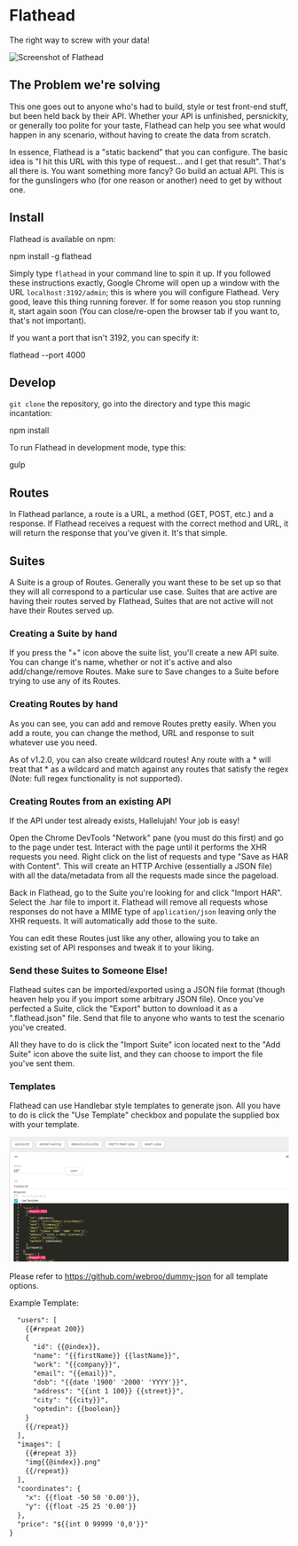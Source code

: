 Flathead
========

The right way to screw with your data!

![Screenshot of Flathead](public/img/flatheadScreenShot.png)

The Problem we're solving
-------------------------

This one goes out to anyone who's had to build, style or test front-end stuff, but been held back by their API. Whether your API is unfinished, persnickity, or generally too polite for your taste, Flathead can help you see what would happen in any scenario, without having to create the data from scratch.

In essence, Flathead is a "static backend" that you can configure. The basic idea is "I hit this URL with this type of request... and I get that result". That's all there is. You want something more fancy? Go build an actual API. This is for the gunslingers who (for one reason or another) need to get by without one.

Install
-------

Flathead is available on npm:

  npm install -g flathead

Simply type `flathead` in your command line to spin it up. If you followed these instructions exactly, Google Chrome will open up a window with the URL `localhost:3192/admin`; this is where you will configure Flathead. Very good, leave this thing running forever. If for some reason you stop running it, start again soon (You can close/re-open the browser tab if you want to, that's not important).

If you want a port that isn't 3192, you can specify it:

  flathead --port 4000


Develop
-------

`git clone` the repository, go into the directory and type this magic incantation:

  npm install

To run Flathead in development mode, type this:

  gulp

Routes
------

In Flathead parlance, a route is a URL, a method (GET, POST, etc.) and a response. If Flathead receives a request with the correct method and URL, it will return the response that you've given it. It's that simple.

Suites
------

A Suite is a group of Routes. Generally you want these to be set up so that they will all correspond to a particular use case. Suites that are active are having their routes served by Flathead, Suites that are not active will not have their Routes served up.

### Creating a Suite by hand

If you press the "+" icon above the suite list, you'll create a new API suite. You can change it's name, whether or not it's active and also add/change/remove Routes. Make sure to Save changes to a Suite before trying to use any of its Routes.

### Creating Routes by hand

As you can see, you can add and remove Routes pretty easily. When you add a route, you can change the method, URL and response to suit whatever use you need.

As of v1.2.0, you can also create wildcard routes! Any route with a \* will treat that \* as a wildcard and match against any routes that satisfy the regex (Note: full regex functionality is not supported).

### Creating Routes from an existing API

If the API under test already exists, Hallelujah! Your job is easy!

Open the Chrome DevTools "Network" pane (you must do this first) and go to the page under test. Interact with the page until it performs the XHR requests you need. Right click on the list of requests and type "Save as HAR with Content". This will create an HTTP Archive (essentially a JSON file) with all the data/metadata from all the requests made since the pageload.

Back in Flathead, go to the Suite you're looking for and click "Import HAR". Select the .har file to import it. Flathead will remove all requests whose responses do not have a MIME type of `application/json` leaving only the XHR requests. It will automatically add those to the suite.

You can edit these Routes just like any other, allowing you to take an existing set of API responses and tweak it to your liking.

### Send these Suites to Someone Else!

Flathead suites can be imported/exported using a JSON file format (though heaven help you if you import some arbitrary JSON file). Once you've perfected a Suite, click the "Export" button to download it as a ".flathead.json" file. Send that file to anyone who wants to test the scenario you've created.

All they have to do is click the "Import Suite" icon located next to the "Add Suite" icon above the suite list, and they can choose to import the file you've sent them.

### Templates

Flathead can use Handlebar style templates to generate json. All you have to do is click the "Use Template" checkbox and populate the supplied box with your template.

![Screenshot of Flathead](public/img/flatheadScreenShotTemplate.png)

Please refer to https://github.com/webroo/dummy-json for all template options.

Example Template:
```{
  "users": [
    {{#repeat 200}}
    {
      "id": {{@index}},
      "name": "{{firstName}} {{lastName}}",
      "work": "{{company}}",
      "email": "{{email}}",
      "dob": "{{date '1900' '2000' 'YYYY'}}",
      "address": "{{int 1 100}} {{street}}",
      "city": "{{city}}",
      "optedin": {{boolean}}
    }
    {{/repeat}}
  ],
  "images": [
    {{#repeat 3}}
    "img{{@index}}.png"
    {{/repeat}}
  ],
  "coordinates": {
    "x": {{float -50 50 '0.00'}},
    "y": {{float -25 25 '0.00'}}
  },
  "price": "${{int 0 99999 '0,0'}}"
}
```
